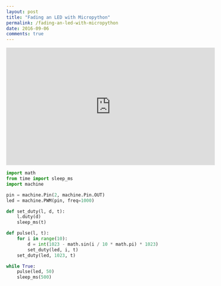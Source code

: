 ```yaml
---
layout: post
title: "Fading an LED with Micropython"
permalink: /fading-an-led-with-micropython
date: 2016-09-06
comments: true
---
```

<iframe width="560" height="315" src="https://www.youtube.com/embed/GFwwPe4uO34" frameborder="0" allowfullscreen></iframe>

```python
import math
from time import sleep_ms
import machine

pin = machine.Pin(2, machine.Pin.OUT)
led = machine.PWM(pin, freq=1000)

def set_duty(l, d, t):
    l.duty(d)
    sleep_ms(t)

def pulse(l, t):
    for i in range(10):
        d = int(1023 - math.sin(i / 10 * math.pi) * 1023)
        set_duty(led, i, t)
    set_duty(led, 1023, t)

while True:
    pulse(led, 50)
    sleep_ms(500)
```
